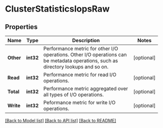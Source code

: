 # ClusterStatisticsIopsRaw

## Properties

Name | Type | Description | Notes
------------ | ------------- | ------------- | -------------
**Other** | **int32** | Performance metric for other I/O operations. Other I/O operations can be metadata operations, such as directory lookups and so on. | [optional] 
**Read** | **int32** | Performance metric for read I/O operations. | [optional] 
**Total** | **int32** | Performance metric aggregated over all types of I/O operations. | [optional] 
**Write** | **int32** | Peformance metric for write I/O operations. | [optional] 

[[Back to Model list]](../README.md#documentation-for-models) [[Back to API list]](../README.md#documentation-for-api-endpoints) [[Back to README]](../README.md)


